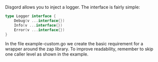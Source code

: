 Disgord allows you to inject a logger. The interface is fairly simple:

```go
type Logger interface {
	Debug(v ...interface{})
	Info(v ...interface{})
	Error(v ...interface{})
}
```

In the file example-custom.go we create the basic requirement for a wrapper around the zap library. To improve readability, remember to skip one caller level as shown in the example.
